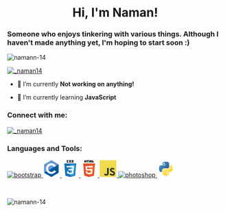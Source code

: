 <h1 align="center">Hi, I'm Naman!</h1>
<h3 align="left"> Someone who enjoys tinkering with various things. Although I haven't made anything yet, I'm hoping to start soon :)</h3>

<p align="left"> <img src="https://komarev.com/ghpvc/?username=namann-14&label=Profile%20views&color=0e75b6&style=flat" alt="namann-14" /> </p>

<p align="left"> <a href="https://twitter.com/_naman14" target="blank"><img src="https://img.shields.io/twitter/follow/_naman14?logo=twitter&style=for-the-badge" alt="_naman14" ></a> </p>

- 🔭 I’m currently **Not working on anything!**

- 🌱 I’m currently learning **JavaScript**


<h3 align="left">Connect with me:</h3>
<p align="left">
<a href="https://twitter.com/_naman14" target="blank"><img align="center" src="https://raw.githubusercontent.com/rahuldkjain/github-profile-readme-generator/master/src/images/icons/Social/twitter.svg" alt="_naman14" height="30" width="40" /></a>
</p>

<h3 align="left">Languages and Tools:</h3>
<p align="left"> <a href="https://getbootstrap.com" target="_blank" rel="noreferrer"> <img src="https://img.icons8.com/?size=100&id=EzPCiQUqWWEa&format=png&color=000000" alt="bootstrap" width="45" height="45"/> </a> <a href="https://www.cprogramming.com/" target="_blank" rel="noreferrer"> <img src="https://raw.githubusercontent.com/devicons/devicon/master/icons/c/c-original.svg" alt="c" width="40" height="40"/> </a> <a href="https://www.w3schools.com/css/" target="_blank" rel="noreferrer"> <img src="https://raw.githubusercontent.com/devicons/devicon/master/icons/css3/css3-original-wordmark.svg" alt="css3" width="40" height="40"/> </a> <a href="https://www.w3.org/html/" target="_blank" rel="noreferrer"> <img src="https://raw.githubusercontent.com/devicons/devicon/master/icons/html5/html5-original-wordmark.svg" alt="html5" width="40" height="40"/> </a> <a href="https://developer.mozilla.org/en-US/docs/Web/JavaScript" target="_blank" rel="noreferrer"> <img src="https://raw.githubusercontent.com/devicons/devicon/master/icons/javascript/javascript-original.svg" alt="javascript" width="40" height="40"/> </a> <a href="https://www.photoshop.com/en" target="_blank" rel="noreferrer"> <img src="https://www.adobe.com/content/dam/acom/one-console/icons_rebrand/ps_appicon.svg" alt="photoshop" width="40" height="40"/> </a> <a href="https://www.python.org" target="_blank" rel="noreferrer"> <img src="https://raw.githubusercontent.com/devicons/devicon/master/icons/python/python-original.svg" alt="python" width="40" height="40"/> </a> </p>
<br>
<p><img align="center" src="https://github-readme-stats.vercel.app/api/top-langs?username=namann-14&show_icons=true&locale=en&layout=compact" alt="namann-14" /></p>
